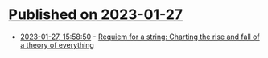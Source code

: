 # [Published on 2023-01-27](index.md)

* [2023-01-27, 15:58:50](https://lobste.rs/s/zhu89e/requiem_for_string_charting_rise_fall) - [Requiem for a string: Charting the rise and fall of a theory of everything](https://arstechnica.com/science/2023/01/requiem-for-a-string-charting-the-rise-and-fall-of-a-theory-of-everything/)
